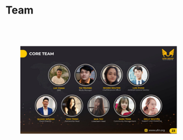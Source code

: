 # Team

<figure><img src=".gitbook/assets/slide ufin1-22.png" alt=""><figcaption></figcaption></figure>

<figure><img src=".gitbook/assets/slide ufin1-23.png" alt=""><figcaption></figcaption></figure>

<figure><img src=".gitbook/assets/image (3).png" alt=""><figcaption></figcaption></figure>

